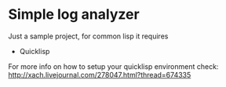 Simple log analyzer
=====================

Just a sample project, for common lisp it requires

* Quicklisp

For more info on how to setup your quicklisp environment check:
http://xach.livejournal.com/278047.html?thread=674335



